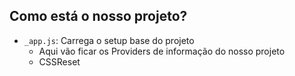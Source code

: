 ## Como está o nosso projeto?

- `_app.js`: Carrega o setup base do projeto
    - Aqui vão ficar os Providers de informação do nosso projeto
    - CSSReset